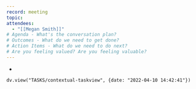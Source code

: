 ```yaml
---
record: meeting
topic: 
attendees: 
  - "[[Megan Smith]]"
# Agenda - What's the conversation plan?
# Outcomes - What do we need to get done?
# Action Items - What do we need to do next?
# Are you feeling valued? Are you feeling valuable?
---
```

* 

```dataviewjs
dv.view("TASKS/contextual-taskview", {date: "2022-04-10 14:42:41"})
```